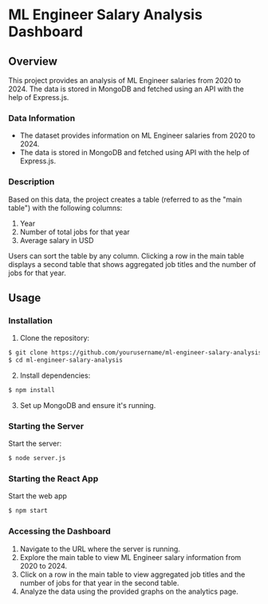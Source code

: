 # ML Engineer Salary Analysis Dashboard

## Overview

This project provides an analysis of ML Engineer salaries from 2020 to 2024. The data is stored in MongoDB and fetched using an API with the help of Express.js.

### Data Information

- The dataset provides information on ML Engineer salaries from 2020 to 2024.
- The data is stored in MongoDB and fetched using API with the help of Express.js.

### Description

Based on this data, the project creates a table (referred to as the "main table") with the following columns:
1. Year
2. Number of total jobs for that year
3. Average salary in USD

Users can sort the table by any column. Clicking a row in the main table displays a second table that shows aggregated job titles and the number of jobs for that year.

## Usage

### Installation

1. Clone the repository:

```bash
$ git clone https://github.com/yourusername/ml-engineer-salary-analysis.git
$ cd ml-engineer-salary-analysis
```

2. Install dependencies:

```bash
$ npm install
```

3. Set up MongoDB and ensure it's running.

### Starting the Server

Start the server:

```bash
$ node server.js
```

### Starting the React App

Start the web app

```bash
$ npm start
```

### Accessing the Dashboard

1. Navigate to the URL where the server is running.
2. Explore the main table to view ML Engineer salary information from 2020 to 2024.
3. Click on a row in the main table to view aggregated job titles and the number of jobs for that year in the second table.
4. Analyze the data using the provided graphs on the analytics page.
